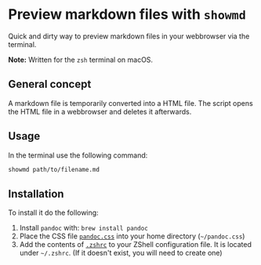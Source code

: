 # Preview markdown files with `showmd`

Quick and dirty way to preview markdown files in your webbrowser via the terminal.

**Note:** Written for the `zsh` terminal on macOS.

## General concept
A markdown file is temporarily converted into a HTML file.
The script opens the HTML file in a webbrowser and deletes it afterwards.

## Usage
In the terminal use the following command:
```bash
showmd path/to/filename.md
```

## Installation
To install it do the following:

1. Install `pandoc` with: `brew install pandoc`
2. Place the CSS file [`pandoc.css`](./pandoc.css) into your home directory (`~/pandoc.css`)
3. Add the contents of [`.zshrc`](./.zshrc) to your ZShell configuration file. It is located under `~/.zshrc`. (If it doesn't exist, you will need to create one)
